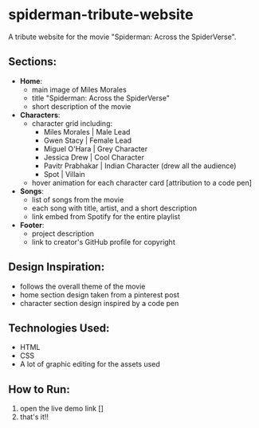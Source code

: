 # spiderman-tribute-website
A tribute website for the movie "Spiderman: Across the SpiderVerse".

## Sections:
- **Home**: 
    - main image of Miles Morales
    - title "Spiderman: Across the SpiderVerse"
    - short description of the movie
- **Characters**:
    - character grid including:
        - Miles Morales | Male Lead
        - Gwen Stacy | Female Lead
        - Miguel O'Hara | Grey Character
        - Jessica Drew | Cool Character
        - Pavitr Prabhakar | Indian Character (drew all the audience)
        - Spot | Villain
    - hover animation for each character card [attribution to a code pen]
- **Songs**:
    - list of songs from the movie
    - each song with title, artist, and a short description
    - link embed from Spotify for the entire playlist
- **Footer**:
    - project description
    - link to creator's GitHub profile for copyright

## Design Inspiration:
- follows the overall theme of the movie
- home section design taken from a pinterest post
- character section design inspired by a code pen

## Technologies Used:
- HTML
- CSS
- A lot of graphic editing for the assets used

## How to Run:
1. open the live demo link [<insert link>]
2. that's it!!